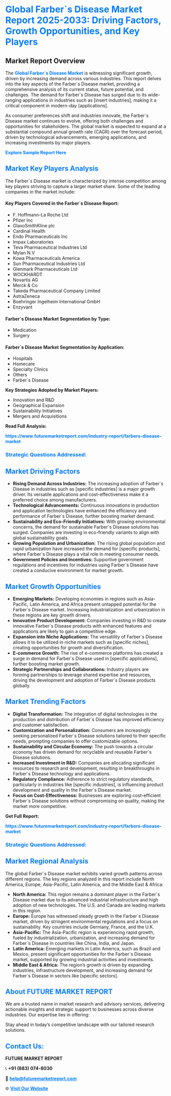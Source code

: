 <h1 style="color: #007BFF;">Global Farber`s Disease Market Report 2025-2033: Driving Factors, Growth Opportunities, and Key Players</h1>

<section id="overview">
<h2>Market Report Overview</h2>
<p>The <a href="https://www.futuremarketreport.com/industry-report/farbers-disease-market" style="color: #007BFF; text-decoration: none;"><strong>Global Farber`s Disease Market</strong></a> is witnessing significant growth, driven by increasing demand across various industries. This report delves into the key aspects of the Farber`s Disease market, providing a comprehensive analysis of its current status, future potential, and challenges. The demand for Farber`s Disease has surged due to its wide-ranging applications in industries such as [insert industries], making it a critical component in modern-day [applications].</p>
<p>As consumer preferences shift and industries innovate, the Farber`s Disease market continues to evolve, offering both challenges and opportunities for stakeholders. The global market is expected to expand at a substantial compound annual growth rate (CAGR) over the forecast period, driven by technological advancements, emerging applications, and increasing investments by major players.</p>
</section>

<section id="overview">
<p><a href="https://www.futuremarketreport.com/request-sample/reportId=123697" style="color: #007BFF; text-decoration: none;"><strong>Explore Sample Report Here</strong></a></p>
</section>

<section id="key-players">
<h2 style="color: #007BFF;">Market Key Players Analysis</h2>
<p>The Farber`s Disease market is characterized by intense competition among key players striving to capture a larger market share. Some of the leading companies in the market include:</p>
<h4>Key Players Covered in the Farber`s Disease Report:</h4>
<ul><li>F. Hoffmann-La Roche Ltd</li><li>Pfizer Inc</li><li>GlaxoSmithKline plc</li><li>Cardinal Health</li><li>Endo Pharmaceuticals Inc</li><li>Impax Laboratories</li><li>Teva Pharmaceutical Industries Ltd</li><li>Mylan N.V</li><li>Kowa Pharmaceuticals America</li><li>Sun Pharmaceutical Industries Ltd</li><li>Glenmark Pharmaceuticals Ltd</li><li>WOCKHARDT</li><li>Novartis AG</li><li>Merck &amp; Co</li><li>Takeda Pharmaceutical Company Limited</li><li>AstraZeneca</li><li>Boehringer Ingelheim International GmbH</li><li>Enzyvant</li></ul>
<h4>Farber`s Disease Market Segmentation by Type:</h4>
<ul><li>Medication</li><li>Surgery</li></ul>

<h4>Farber`s Disease Market Segmentation by Application:</h4>
<ul><li>Hospitals</li><li>Homecare</li><li>Specialty Clinics</li><li>Others</li><li>Farber`s Disease</li></ul>
<p><strong>Key Strategies Adopted by Market Players:</strong></p>
<ul>
<li>Innovation and R&D</li>
<li>Geographical Expansion</li>
<li>Sustainability Initiatives</li>
<li>Mergers and Acquisitions</li>
</ul>
</section>

<section>
<p><strong>Read Full Analysis: </strong></p><a href="https://www.futuremarketreport.com/industry-report/farbers-disease-market" style="color: #007BFF; text-decoration: none;"><strong>https://www.futuremarketreport.com/industry-report/farbers-disease-market</strong></a>
<h3 style="color: #007BFF;">Strategic Questions Addressed:</h3>
</section>

<section id="driving-factors">
<h2 style="color: #007BFF;">Market Driving Factors</h2>
<ul>
<li><strong>Rising Demand Across Industries:</strong> The increasing adoption of Farber`s Disease in industries such as [specific industries] is a major growth driver. Its versatile applications and cost-effectiveness make it a preferred choice among manufacturers.</li>
<li><strong>Technological Advancements:</strong> Continuous innovations in production and application technologies have enhanced the efficiency and performance of Farber`s Disease, further boosting market demand.</li>
<li><strong>Sustainability and Eco-Friendly Initiatives:</strong> With growing environmental concerns, the demand for sustainable Farber`s Disease solutions has surged. Companies are investing in eco-friendly variants to align with global sustainability goals.</li>
<li><strong>Growing Population and Urbanization:</strong> The rising global population and rapid urbanization have increased the demand for [specific products], where Farber`s Disease plays a vital role in meeting consumer needs.</li>
<li><strong>Government Policies and Incentives:</strong> Supportive government regulations and incentives for industries using Farber`s Disease have created a conducive environment for market growth.</li>
</ul>
</section>

<section id="growth-opportunities">
<h2 style="color: #007BFF;">Market Growth Opportunities</h2>
<ul>
<li><strong>Emerging Markets:</strong> Developing economies in regions such as Asia-Pacific, Latin America, and Africa present untapped potential for the Farber`s Disease market. Increasing industrialization and urbanization in these regions are key growth drivers.</li>
<li><strong>Innovative Product Development:</strong> Companies investing in R&D to create innovative Farber`s Disease products with enhanced features and applications are likely to gain a competitive edge.</li>
<li><strong>Expansion into Niche Applications:</strong> The versatility of Farber`s Disease allows it to be utilized in niche markets such as [specific niches], creating opportunities for growth and diversification.</li>
<li><strong>E-commerce Growth:</strong> The rise of e-commerce platforms has created a surge in demand for Farber`s Disease used in [specific applications], further boosting market growth.</li>
<li><strong>Strategic Partnerships and Collaborations:</strong> Industry players are forming partnerships to leverage shared expertise and resources, driving the development and adoption of Farber`s Disease products globally.</li>
</ul>
</section>

<section id="trending-factors">
<h2 style="color: #007BFF;">Market Trending Factors</h2>
<ul>
<li><strong>Digital Transformation:</strong> The integration of digital technologies in the production and distribution of Farber`s Disease has improved efficiency and customer satisfaction.</li>
<li><strong>Customization and Personalization:</strong> Consumers are increasingly seeking personalized Farber`s Disease solutions tailored to their specific needs, prompting companies to offer customizable options.</li>
<li><strong>Sustainability and Circular Economy:</strong> The push towards a circular economy has driven demand for recyclable and reusable Farber`s Disease solutions.</li>
<li><strong>Increased Investment in R&D:</strong> Companies are allocating significant resources to research and development, resulting in breakthroughs in Farber`s Disease technology and applications.</li>
<li><strong>Regulatory Compliance:</strong> Adherence to strict regulatory standards, particularly in industries like [specific industries], is influencing product development and quality in the Farber`s Disease market.</li>
<li><strong>Focus on Cost-Effectiveness:</strong> Businesses are exploring cost-efficient Farber`s Disease solutions without compromising on quality, making the market more competitive.</li>
</ul>
</section>

<section>
<p><strong>Get Full Report: </strong></p><a href="https://www.futuremarketreport.com/industry-report/farbers-disease-market" style="color: #007BFF; text-decoration: none;"><strong>https://www.futuremarketreport.com/industry-report/farbers-disease-market</strong></a>
<h3 style="color: #007BFF;">Strategic Questions Addressed:</h3>
</section>


<section id="regional-analysis">
<h2 style="color: #007BFF;">Market Regional Analysis</h2>
<p>The global Farber`s Disease market exhibits varied growth patterns across different regions. The key regions analyzed in this report include North America, Europe, Asia-Pacific, Latin America, and the Middle East & Africa:</p>
<ul>
<li><strong>North America:</strong> This region remains a dominant player in the Farber`s Disease market due to its advanced industrial infrastructure and high adoption of new technologies. The U.S. and Canada are leading markets in this region.</li>
<li><strong>Europe:</strong> Europe has witnessed steady growth in the Farber`s Disease market, driven by stringent environmental regulations and a focus on sustainability. Key countries include Germany, France, and the U.K.</li>
<li><strong>Asia-Pacific:</strong> The Asia-Pacific region is experiencing rapid growth, fueled by industrialization, urbanization, and increasing demand for Farber`s Disease in countries like China, India, and Japan.</li>
<li><strong>Latin America:</strong> Emerging markets in Latin America, such as Brazil and Mexico, present significant opportunities for the Farber`s Disease market, supported by growing industrial activities and investments.</li>
<li><strong>Middle East & Africa:</strong> The region’s growth is driven by expanding industries, infrastructure development, and increasing demand for Farber`s Disease in sectors like [specific sectors].</li>
</ul>
</section>

<footer>
<h2 style="color: #007BFF;">About FUTURE MARKET REPORT</h2>
<p>We are a trusted name in market research and advisory services, delivering actionable insights and strategic support to businesses across diverse industries. Our expertise lies in offering:</p>

<p>Stay ahead in today’s competitive landscape with our tailored research solutions.</p>

<h2 style="color: #007BFF;">Contact Us:</h2>
<p><strong>FUTURE MARKET REPORT</strong></p>
<p>📞 <strong>+91 (883) 074-8030</strong></p>
<p>📧 <strong><a href="mailto:help@futuremarketreport.com" style="color: #007BFF;">help@futuremarketreport.com</a></strong></p>
<p>🌐 <strong><a href="https://www.futuremarketreport.com/" style="color: #007BFF;">Visit Our Website</a></strong></p>
</footer>